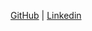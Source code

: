 [GitHub](https://github.com/kfatmakausar)
|
[Linkedin](https://www.linkedin.com/in/fatma-kausar-0780101b0/)

